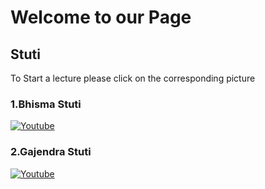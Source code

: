 # Welcome to our Page

## 	Stuti

To Start a lecture please click on the corresponding picture

### 1.Bhisma Stuti
[![Youtube](https://img.youtube.com/vi/6fN4nd-6QK0/0.jpg)](https://www.youtube.com/watch?v=6fN4nd-6QK0) 
### 2.Gajendra Stuti
[![Youtube](https://img.youtube.com/vi/C-aVnhpLQBI/0.jpg)](https://www.youtube.com/watch?v=C-aVnhpLQBI)  
